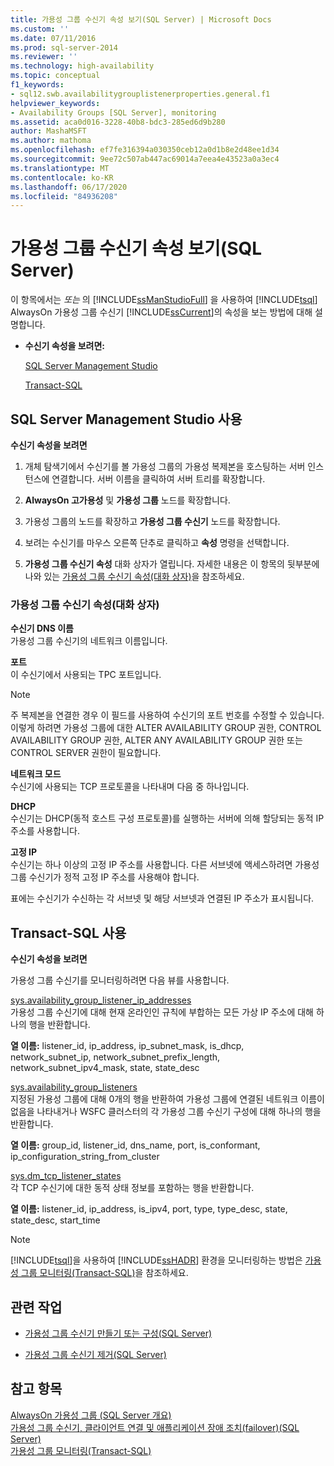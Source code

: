 ```yaml
---
title: 가용성 그룹 수신기 속성 보기(SQL Server) | Microsoft Docs
ms.custom: ''
ms.date: 07/11/2016
ms.prod: sql-server-2014
ms.reviewer: ''
ms.technology: high-availability
ms.topic: conceptual
f1_keywords:
- sql12.swb.availabilitygrouplistenerproperties.general.f1
helpviewer_keywords:
- Availability Groups [SQL Server], monitoring
ms.assetid: aca0d016-3228-40b8-bdc3-285ed6d9b280
author: MashaMSFT
ms.author: mathoma
ms.openlocfilehash: ef7fe316394a030350ceb12a0d1b8e2d48ee1d34
ms.sourcegitcommit: 9ee72c507ab447ac69014a7eea4e43523a0a3ec4
ms.translationtype: MT
ms.contentlocale: ko-KR
ms.lasthandoff: 06/17/2020
ms.locfileid: "84936208"
---
```

# <a name="view-availability-group-listener-properties-sql-server"></a>가용성 그룹 수신기 속성 보기(SQL Server)
  이 항목에서는 *또는* 의 [!INCLUDE[ssManStudioFull](../../../includes/ssmanstudiofull-md.md)] 을 사용하여 [!INCLUDE[tsql](../../../includes/tsql-md.md)] AlwaysOn 가용성 그룹 수신기 [!INCLUDE[ssCurrent](../../../includes/sscurrent-md.md)]의 속성을 보는 방법에 대해 설명합니다.  
  
-   **수신기 속성을 보려면:**  
  
     [SQL Server Management Studio](#SSMSProcedure)  
  
     [Transact-SQL](#TsqlProcedure)  
  
##  <a name="using-sql-server-management-studio"></a><a name="SSMSProcedure"></a> SQL Server Management Studio 사용  
 **수신기 속성을 보려면**  
  
1.  개체 탐색기에서 수신기를 볼 가용성 그룹의 가용성 복제본을 호스팅하는 서버 인스턴스에 연결합니다. 서버 이름을 클릭하여 서버 트리를 확장합니다.  
  
2.  **AlwaysOn 고가용성** 및 **가용성 그룹** 노드를 확장합니다.  
  
3.  가용성 그룹의 노드를 확장하고 **가용성 그룹 수신기** 노드를 확장합니다.  
  
4.  보려는 수신기를 마우스 오른쪽 단추로 클릭하고 **속성** 명령을 선택합니다.  
  
5.  **가용성 그룹 수신기 속성** 대화 상자가 열립니다. 자세한 내용은 이 항목의 뒷부분에 나와 있는 [가용성 그룹 수신기 속성(대화 상자)](#AgListenerPropertiesDialog)을 참조하세요.  
  
###  <a name="availability-group-listener-properties-dialog-box"></a><a name="AgListenerPropertiesDialog"></a> 가용성 그룹 수신기 속성(대화 상자)  
 **수신기 DNS 이름**  
 가용성 그룹 수신기의 네트워크 이름입니다.  
  
 **포트**  
 이 수신기에서 사용되는 TPC 포트입니다.  
  
> [!NOTE]  
>  주 복제본을 연결한 경우 이 필드를 사용하여 수신기의 포트 번호를 수정할 수 있습니다. 이렇게 하려면 가용성 그룹에 대한 ALTER AVAILABILITY GROUP 권한, CONTROL AVAILABILITY GROUP 권한, ALTER ANY AVAILABILITY GROUP 권한 또는 CONTROL SERVER 권한이 필요합니다.  
  
 **네트워크 모드**  
 수신기에 사용되는 TCP 프로토콜을 나타내며 다음 중 하나입니다.  
  
 **DHCP**  
 수신기는 DHCP(동적 호스트 구성 프로토콜)를 실행하는 서버에 의해 할당되는 동적 IP 주소를 사용합니다.  
  
 **고정 IP**  
 수신기는 하나 이상의 고정 IP 주소를 사용합니다. 다른 서브넷에 액세스하려면 가용성 그룹 수신기가 정적 고정 IP 주소를 사용해야 합니다.  
  
 표에는 수신기가 수신하는 각 서브넷 및 해당 서브넷과 연결된 IP 주소가 표시됩니다.  
  
##  <a name="using-transact-sql"></a><a name="TsqlProcedure"></a> Transact-SQL 사용  
 **수신기 속성을 보려면**  
  
 가용성 그룹 수신기를 모니터링하려면 다음 뷰를 사용합니다.  
  
 [sys.availability_group_listener_ip_addresses](/sql/relational-databases/system-catalog-views/sys-availability-group-listener-ip-addresses-transact-sql)  
 가용성 그룹 수신기에 대해 현재 온라인인 규칙에 부합하는 모든 가상 IP 주소에 대해 하나의 행을 반환합니다.  
  
 **열 이름:** listener_id, ip_address, ip_subnet_mask, is_dhcp, network_subnet_ip, network_subnet_prefix_length, network_subnet_ipv4_mask, state, state_desc  
  
 [sys.availability_group_listeners](/sql/relational-databases/system-catalog-views/sys-availability-group-listeners-transact-sql)  
 지정된 가용성 그룹에 대해 0개의 행을 반환하여 가용성 그룹에 연결된 네트워크 이름이 없음을 나타내거나 WSFC 클러스터의 각 가용성 그룹 수신기 구성에 대해 하나의 행을 반환합니다.  
  
 **열 이름:** group_id, listener_id, dns_name, port, is_conformant, ip_configuration_string_from_cluster  
  
 [sys.dm_tcp_listener_states](/sql/relational-databases/system-dynamic-management-views/sys-dm-tcp-listener-states-transact-sql)  
 각 TCP 수신기에 대한 동적 상태 정보를 포함하는 행을 반환합니다.  
  
 **열 이름:** listener_id, ip_address, is_ipv4, port, type, type_desc, state, state_desc, start_time  
  
> [!NOTE]  
>  [!INCLUDE[tsql](../../../includes/tsql-md.md)]을 사용하여 [!INCLUDE[ssHADR](../../../includes/sshadr-md.md)] 환경을 모니터링하는 방법은 [가용성 그룹 모니터링&#40;Transact-SQL&#41;](monitor-availability-groups-transact-sql.md)을 참조하세요.  
  
##  <a name="related-tasks"></a><a name="RelatedTasks"></a> 관련 작업  
  
-   [가용성 그룹 수신기 만들기 또는 구성&#40;SQL Server&#41;](create-or-configure-an-availability-group-listener-sql-server.md)  
  
-   [가용성 그룹 수신기 제거&#40;SQL Server&#41;](remove-an-availability-group-listener-sql-server.md)  
  
## <a name="see-also"></a>참고 항목  
 [AlwaysOn 가용성 그룹 &#40;SQL Server 개요&#41;](overview-of-always-on-availability-groups-sql-server.md)   
 [가용성 그룹 수신기, 클라이언트 연결 및 애플리케이션 장애 조치(failover)&#40;SQL Server&#41;](../../listeners-client-connectivity-application-failover.md)   
 [가용성 그룹 모니터링&#40;Transact-SQL&#41;](monitor-availability-groups-transact-sql.md)  
  
  

